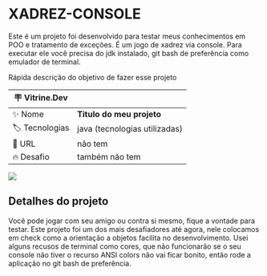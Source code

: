 
# XADREZ-CONSOLE
Este é um projeto foi desenvolvido para testar meus conhecimentos em POO e tratamento de exceções. É um jogo de xadrez via console. Para executar ele você precisa do jdk instalado, 
git bash de preferência como emulador de terminal.


Rápida descrição do objetivo de fazer esse projeto

| :placard: Vitrine.Dev |     |
| -------------  | --- |
| :sparkles: Nome        | **Titulo do meu projeto**
| :label: Tecnologias | java (tecnologias utilizadas)
| :rocket: URL         | não tem
| :fire: Desafio     | também não tem

<!-- Inserir imagem com a #vitrinedev ao final do link -->
![](https://plus.diolinux.com.br/uploads/default/original/3X/5/7/57ffeed1f1421936f5cb4ddba651063db7f68d70.png?text=imagem+lindona+do+meu+projeto#vitrinedev)

## Detalhes do projeto

Você pode jogar com seu amigo ou contra si mesmo, fique a vontade para testar.
 Este projeto foi um dos mais desafiadores até agora, nele colocamos em check como a orientação a objetos facilita no desenvolvimento. 
 Usei alguns  recusos  de terminal como cores, que não funcionarão se o seu console
 não tiver o recurso ANSI colors não vai ficar bonito, então rode a aplicação no git bash de preferência.
  
